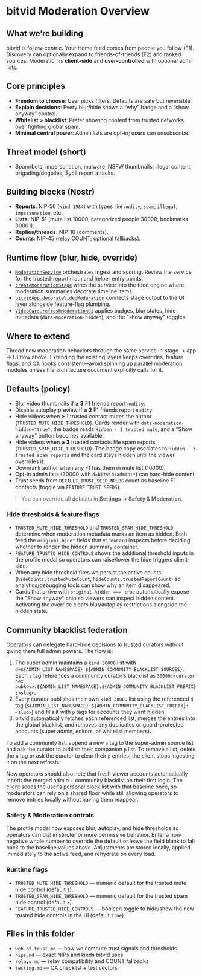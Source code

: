# bitvid Moderation Overview

## What we’re building
bitvid is follow-centric. Your Home feed comes from people you follow (F1). Discovery can optionally expand to friends-of-friends (F2) and ranked sources. Moderation is **client-side** and **user-controlled** with optional admin lists.

## Core principles
- **Freedom to choose**: User picks filters. Defaults are safe but reversible.
- **Explain decisions**: Every blur/hide shows a “why” badge and a “show anyway” control.
- **Whitelist > blacklist**: Prefer showing content from trusted networks over fighting global spam.
- **Minimal central power**: Admin lists are opt-in; users can unsubscribe.

## Threat model (short)
- Spam/bots, impersonation, malware, NSFW thumbnails, illegal content, brigading/dogpiles, Sybil report attacks.

## Building blocks (Nostr)
- **Reports**: NIP-56 (`kind 1984`) with types like `nudity`, `spam`, `illegal`, `impersonation`, etc.
- **Lists**: NIP-51 (mute list 10000, categorized people 30000, bookmarks 30001).
- **Replies/threads**: NIP-10 (comments).
- **Counts**: NIP-45 (relay COUNT; optional fallbacks).

## Runtime flow (blur, hide, override)
- [`ModerationService`](../../js/services/moderationService.js) orchestrates ingest and scoring. Review the service for the trusted-report math and helper entry points.
- [`createModerationStage`](../../js/feedEngine/stages.js) wires the service into the feed engine where moderation summaries decorate timeline items.
- [`bitvidApp.decorateVideoModeration`](../../js/app.js) connects stage output to the UI layer alongside feature-flag plumbing.
- [`VideoCard.refreshModerationUi`](../../js/ui/components/VideoCard.js) applies badges, blur states, hide metadata (`data-moderation-hidden`), and the "show anyway" toggles.

## Where to extend
Thread new moderation behaviors through the same service → stage → app → UI flow above. Extending the existing layers keeps overrides, feature flags, and QA hooks consistent—avoid spinning up parallel moderation modules unless the architecture document explicitly calls for it.

## Defaults (policy)
- Blur video thumbnails if **≥ 3** F1 friends report `nudity`.
- Disable autoplay preview if **≥ 2** F1 friends report `nudity`.
- Hide videos when **≥ 1** trusted contact mutes the author (`TRUSTED_MUTE_HIDE_THRESHOLD`). Cards render with `data-moderation-hidden="true"`, the badge reads `Hidden · 1 trusted mute`, and a "Show anyway" button becomes available.
- Hide videos when **≥ 3** trusted contacts file spam reports (`TRUSTED_SPAM_HIDE_THRESHOLD`). The badge copy escalates to `Hidden · 3 trusted spam reports` and the card stays hidden until the viewer overrides it.
- Downrank author when any F1 has them in mute list (10000).
- Opt-in admin lists (30000 with `d=bitvid:admin:*`) can hard-hide content.
- Trust seeds from `DEFAULT_TRUST_SEED_NPUBS` count as baseline F1 contacts (toggle via `FEATURE_TRUST_SEEDS`).

> You can override all defaults in **Settings → Safety & Moderation**.

### Hide thresholds & feature flags

- `TRUSTED_MUTE_HIDE_THRESHOLD` and `TRUSTED_SPAM_HIDE_THRESHOLD` determine when moderation metadata marks an item as hidden. Both feed the `original.hide*` fields that `VideoCard` inspects before deciding whether to render the hidden summary container.
- `FEATURE_TRUSTED_HIDE_CONTROLS` shows the additional threshold inputs in the profile modal so operators can raise/lower the hide triggers client-side.
- When any hide threshold fires we persist the active counts (`hideCounts.trustedMuteCount`, `hideCounts.trustedReportCount`) so analytics/debugging tools can show why an item disappeared.
- Cards that arrive with `original.hidden === true` automatically expose the "Show anyway" chip so viewers can inspect hidden content. Activating the override clears blur/autoplay restrictions alongside the hidden state.

## Community blacklist federation

Operators can delegate hard-hide decisions to trusted curators without giving them full admin powers. The flow is:

1. The super admin maintains a `kind 30000` list with `d=${ADMIN_LIST_NAMESPACE}:${ADMIN_COMMUNITY_BLACKLIST_SOURCES}`. Each `a` tag references a community curator’s blacklist as `30000:<curator hex pubkey>:${ADMIN_LIST_NAMESPACE}:${ADMIN_COMMUNITY_BLACKLIST_PREFIX}:<slug>`.
2. Every curator publishes their own `kind 30000` list using the referenced `d` tag (`${ADMIN_LIST_NAMESPACE}:${ADMIN_COMMUNITY_BLACKLIST_PREFIX}:<slug>`) and fills it with `p` tags for accounts they want hidden.
3. bitvid automatically fetches each referenced list, merges the entries into the global blacklist, and removes any duplicates or guard-protected accounts (super admin, editors, or whitelist members).

To add a community list, append a new `a` tag to the super-admin source list and ask the curator to publish their companion `p` list. To remove a list, delete the `a` tag or ask the curator to clear their `p` entries; the client stops ingesting it on the next refresh.

New operators should also note that fresh viewer accounts automatically inherit the merged admin + community blacklist on their first login. The client seeds the user’s personal block list with that baseline once, so moderators can rely on a shared floor while still allowing operators to remove entries locally without having them reappear.

### Safety & Moderation controls

The profile modal now exposes blur, autoplay, and hide thresholds so operators can dial in stricter or more permissive behavior. Enter a non-negative whole number to override the default or leave the field blank to fall back to the baseline values above. Adjustments are stored locally, applied immediately to the active feed, and rehydrate on every load.

### Runtime flags

- `TRUSTED_MUTE_HIDE_THRESHOLD` — numeric default for the trusted mute hide control (default `1`).
- `TRUSTED_SPAM_HIDE_THRESHOLD` — numeric default for the trusted spam hide control (default `3`).
- `FEATURE_TRUSTED_HIDE_CONTROLS` — boolean toggle to hide/show the new trusted hide controls in the UI (default `true`).

## Files in this folder
- `web-of-trust.md` — how we compute trust signals and thresholds
- `nips.md` — exact NIPs and kinds bitvid uses
- `relays.md` — relay compatibility and COUNT fallbacks
- `testing.md` — QA checklist + test vectors
